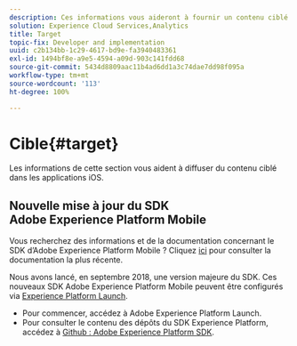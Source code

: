 ```yaml
---
description: Ces informations vous aideront à fournir un contenu ciblé dans les applications iOS.
solution: Experience Cloud Services,Analytics
title: Target
topic-fix: Developer and implementation
uuid: c2b134bb-1c29-4617-bd9e-fa3940483361
exl-id: 1494bf8e-a9e5-4594-a09d-903c141fdd68
source-git-commit: 5434d8809aac11b4ad6dd1a3c74dae7dd98f095a
workflow-type: tm+mt
source-wordcount: '113'
ht-degree: 100%

---
```


# Cible{#target}

Les informations de cette section vous aident à diffuser du contenu ciblé dans les applications iOS.

## Nouvelle mise à jour du SDK Adobe Experience Platform Mobile

Vous recherchez des informations et de la documentation concernant le SDK d’Adobe Experience Platform Mobile ? Cliquez [ici](https://aep-sdks.gitbook.io/docs/) pour consulter la documentation la plus récente.

Nous avons lancé, en septembre 2018, une version majeure du SDK. Ces nouveaux SDK Adobe Experience Platform Mobile peuvent être configurés via [Experience Platform Launch](https://www.adobe.com/fr/experience-platform/launch.html).

* Pour commencer, accédez à Adobe Experience Platform Launch.
* Pour consulter le contenu des dépôts du SDK Experience Platform, accédez à [Github : Adobe Experience Platform SDK](https://github.com/Adobe-Marketing-Cloud/acp-sdks).

